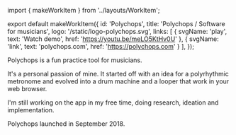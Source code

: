 import { makeWorkItem } from '../layouts/WorkItem';

export default makeWorkItem({
  id: 'Polychops',
  title: 'Polychops / Software for musicians',
  logo: '/static/logo-polychops.svg',
  links: [
    {
      svgName: 'play',
      text: 'Watch demo',
      href: 'https://youtu.be/meLO5KtHv0U'
    },
    {
      svgName: 'link',
      text: 'polychops.com',
      href: 'https://polychops.com'
    }
  ],
});

Polychops is a fun practice tool for musicians.

It's a personal passion of mine. It started off with an idea for a
polyrhythmic metronome and evolved into a drum machine and a looper that
work in your web browser.

I'm still working on the app in my free time, doing research, ideation
and implementation.

Polychops launched in September 2018.
